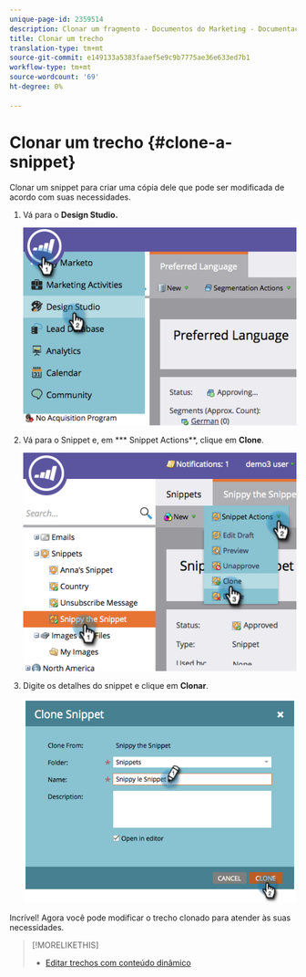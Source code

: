 ```yaml
---
unique-page-id: 2359514
description: Clonar um fragmento - Documentos do Marketing - Documentação do produto
title: Clonar um trecho
translation-type: tm+mt
source-git-commit: e149133a5383faaef5e9c9b7775ae36e633ed7b1
workflow-type: tm+mt
source-wordcount: '69'
ht-degree: 0%

---
```



# Clonar um trecho {#clone-a-snippet}

Clonar um snippet para criar uma cópia dele que pode ser modificada de acordo com suas necessidades.

1. Vá para o **Design Studio.**

   ![](assets/image2014-9-16-10-3a32-3a36.png)

1. Vá para o Snippet e, em *** Snippet Actions**, clique em **Clone**.

   ![](assets/image2014-9-16-10-3a32-3a44.png)

1. Digite os detalhes do snippet e clique em **Clonar**.

   ![](assets/image2014-9-16-10-3a32-3a53.png)

Incrível! Agora você pode modificar o trecho clonado para atender às suas necessidades.

>[!MORELIKETHIS]
>
>* [Editar trechos com conteúdo dinâmico](edit-snippets-with-dynamic-content.md)

>



